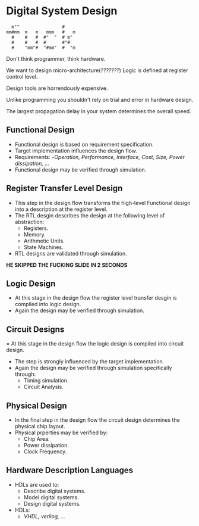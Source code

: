 # Digital System Design

```
  m""                #
mm#mm  m   m   mmm   #   m
  #    #   #  #"  "  # m"
  #    #   #  #      #"#
  #    "mm"#  "#mm"  #  "m
```

Don't think programmer, think hardware.

We want to design micro-architecture(*???????*)
Logic is defined at register control level.

Design tools are horrendously expensive.

Unlike programming you shouldn't rely on trial and error in hardware design.

The largest propagation delay in your system determines the overall speed.

## Functional Design
- Functional design is based on requirement specification.
- Target implementation influences the design flow.
- Requirements:
  -*Operation, Performance, Interface, Cost, Size, Power dissipation, ...*
- Functional design may be verified through simulation.

## Register Transfer Level Design
- This step in the design flow transforms the high-level Functional design into a description at the register level.
- The RTL desgin describes the design at the following level of abstraction:
  - Registers.
  - Memory.
  - Arithmetic Units.
  - State Machines.
- RTL designs are validated through simulation.

**HE SKIPPED THE FUCKING SLIDE IN 2 SECONDS**

## Logic Design
- At this stage in the design flow the register level transfer desgin is compiled into logic design.
- Again the design may be verified through simulation.

## Circuit Designs
= At this stage in the design flow the logic design is compiled into circuit design.
- The step is strongly influenced by the target implementation.
- Again the design may be verified through simulation specifically through:
  - Timing simulation.
  - Circuit Analysis.

## Physical Design
- In the final step in the design flow the circuit design determines the physical chip layout.
- Physical prperties may be verified by:
  - Chip Area.
  - Power dissipation.
  - Clock Frequency.

## Hardware Description Languages
- HDLs are used to:
  - Describe digital systems.
  - Model digital systems.
  - Design digital systems.
- HDLs:
  - *VHDL, verilog, ...*
